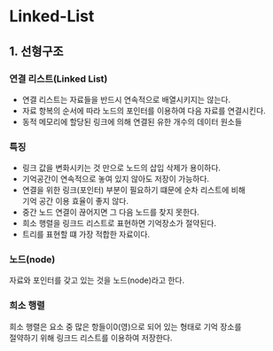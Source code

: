 # Linked-List
## 1. 선형구조
### 연결 리스트(Linked List)
- 연결 리스트는 자료들을 반드시 연속적으로 배열시키지는 않는다.<br>
- 자료 항복의 순서에 따라 노드의 포인터를 이용하여 다음 자료를 연결시킨다.<br>
- 동적 메모리에 할당된 링크에 의해 연결된 유한 개수의 데이터 원소들<br>
### 특징
- 링크 값을 변화시키는 것 만으로 노드의 삽입 삭제가 용이하다.<br>
- 기억공간이 연속적으로 놓여 있지 않아도 저장이 가능하다.<br>
- 연결을 위한 링크(포인터) 부분이 필요하기 떄문에 순차 리스트에 비해<br>기억 공간 이용 효율이 좋지 않다.<br>
- 중간 노드 연결이 끊어지면 그 다음 노드를 찾지 못한다.<br>
- 희소 행렬을 링크드 리스트로 표현하면 기억장소가 절약된다.<br>
- 트리를 표현할 떄 가장 적합한 자료이다.<br>
### 노드(node)
자료와 포인터를 갖고 있는 것을 노드(node)라고 한다.<br>

### 희소 행렬
희소 행렬은 요소 중 많은 항들이0(영)으로 되어 있는 형태로 기억 장소를<br>절약하기 위해 링크드 리스트를 이용하여 저장한다.<br>
